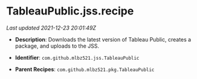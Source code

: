 # TableauPublic.jss.recipe

_Last updated 2021-12-23 20:01:49Z_

- **Description**: Downloads the latest version of Tableau Public, creates a package, and uploads to the JSS.

- **Identifier**: `com.github.mlbz521.jss.TableauPublic`

- **Parent Recipes**: `com.github.mlbz521.pkg.TableauPublic`
